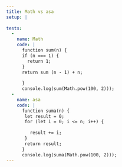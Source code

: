 ```yaml
---
title: Math vs asa
setup: |
  
tests:
  -
    name: Math
    code: |
      function sum(n) {
      if (n === 1) {
        return 1;
      }
      return sum (n - 1) + n;
      
      }
      console.log(sum(Math.pow(100, 2)));
  -
    name: asa
    code: |
      function suma(n) {
       let result = 0;
       for (let i = 0; i <= n; i++) {
      
         result += i;
       }
       return result;
      }
      console.log(suma(Math.pow(100, 2)));
---
```



